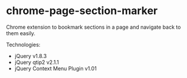 chrome-page-section-marker
==========================

Chrome extension to bookmark sections in a page and navigate back to them easily.

Technologies:
  - jQuery v1.8.3
  - jQuery qtip2 v2.1.1
  - jQuery Context Menu Plugin v1.01
